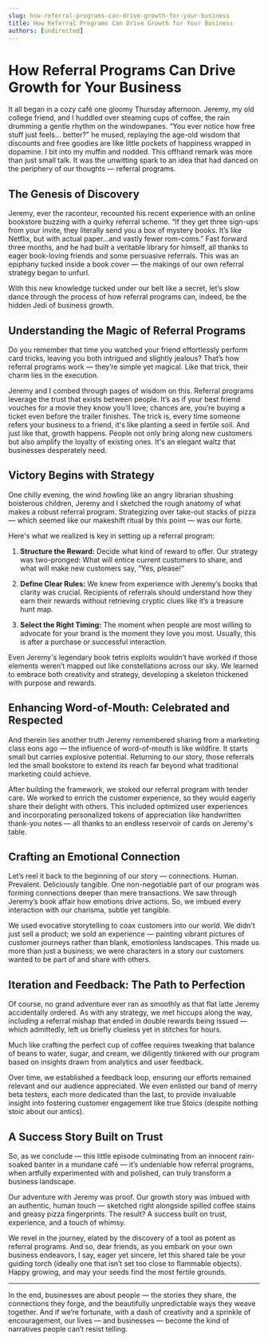 ```yaml
---
slug: how-referral-programs-can-drive-growth-for-your-business
title: How Referral Programs Can Drive Growth for Your Business
authors: [undirected]
---
```



# How Referral Programs Can Drive Growth for Your Business

It all began in a cozy café one gloomy Thursday afternoon. Jeremy, my old college friend, and I huddled over steaming cups of coffee, the rain drumming a gentle rhythm on the windowpanes. “You ever notice how free stuff just feels… better?” he mused, replaying the age-old wisdom that discounts and free goodies are like little pockets of happiness wrapped in dopamine. I bit into my muffin and nodded. This offhand remark was more than just small talk. It was the unwitting spark to an idea that had danced on the periphery of our thoughts — referral programs.

## The Genesis of Discovery

Jeremy, ever the raconteur, recounted his recent experience with an online bookstore buzzing with a quirky referral scheme. “If they get three sign-ups from your invite, they literally send you a box of mystery books. It’s like Netflix, but with actual paper…and vastly fewer rom-coms.” Fast forward three months, and he had built a veritable library for himself, all thanks to eager book-loving friends and some persuasive referrals. This was an epiphany tucked inside a book cover — the makings of our own referral strategy began to unfurl.

With this new knowledge tucked under our belt like a secret, let’s slow dance through the process of how referral programs can, indeed, be the hidden Jedi of business growth.

## Understanding the Magic of Referral Programs

Do you remember that time you watched your friend effortlessly perform card tricks, leaving you both intrigued and slightly jealous? That’s how referral programs work — they’re simple yet magical. Like that trick, their charm lies in the execution.

Jeremy and I combed through pages of wisdom on this. Referral programs leverage the trust that exists between people. It’s as if your best friend vouches for a movie they know you’ll love; chances are, you’re buying a ticket even before the trailer finishes. The trick is, every time someone refers your business to a friend, it's like planting a seed in fertile soil. And just like that, growth happens. People not only bring along new customers but also amplify the loyalty of existing ones. It's an elegant waltz that businesses desperately need.

## Victory Begins with Strategy

One chilly evening, the wind howling like an angry librarian shushing boisterous children, Jeremy and I sketched the rough anatomy of what makes a robust referral program. Strategizing over take-out stacks of pizza — which seemed like our makeshift ritual by this point — was our forte.

Here's what we realized is key in setting up a referral program:

1. **Structure the Reward:** Decide what kind of reward to offer. Our strategy was two-pronged: What will entice current customers to share, and what will make new customers say, “Yes, please!”
  
2. **Define Clear Rules:** We knew from experience with Jeremy’s books that clarity was crucial. Recipients of referrals should understand how they earn their rewards without retrieving cryptic clues like it’s a treasure hunt map.

3. **Select the Right Timing:** The moment when people are most willing to advocate for your brand is the moment they love you most. Usually, this is after a purchase or successful interaction.

Even Jeremy's legendary book tetris exploits wouldn’t have worked if those elements weren’t mapped out like constellations across our sky. We learned to embrace both creativity and strategy, developing a skeleton thickened with purpose and rewards.

## Enhancing Word-of-Mouth: Celebrated and Respected

And therein lies another truth Jeremy remembered sharing from a marketing class eons ago — the influence of word-of-mouth is like wildfire. It starts small but carries explosive potential. Returning to our story, those referrals led the small bookstore to extend its reach far beyond what traditional marketing could achieve.

After building the framework, we stoked our referral program with tender care. We worked to enrich the customer experience, so they would eagerly share their delight with others. This included optimized user experiences and incorporating personalized tokens of appreciation like handwritten thank-you notes — all thanks to an endless reservoir of cards on Jeremy's table.

## Crafting an Emotional Connection

Let’s reel it back to the beginning of our story — connections. Human. Prevalent. Deliciously tangible. One non-negotiable part of our program was forming connections deeper than mere transactions. We saw through Jeremy’s book affair how emotions drive actions. So, we imbued every interaction with our charisma, subtle yet tangible.

We used evocative storytelling to coax customers into our world. We didn't just sell a product; we sold an experience — painting vibrant pictures of customer journeys rather than blank, emotionless landscapes. This made us more than just a business; we were characters in a story our customers wanted to be part of and share with others.

## Iteration and Feedback: The Path to Perfection

Of course, no grand adventure ever ran as smoothly as that flat latte Jeremy accidentally ordered. As with any strategy, we met hiccups along the way, including a referral mishap that ended in double rewards being issued — which admittedly, left us briefly clueless yet in stitches for hours.

Much like crafting the perfect cup of coffee requires tweaking that balance of beans to water, sugar, and cream, we diligently tinkered with our program based on insights drawn from analytics and user feedback.

Over time, we established a feedback loop, ensuring our efforts remained relevant and our audience appreciated. We even enlisted our band of merry beta testers, each more dedicated than the last, to provide invaluable insight into fostering customer engagement like true Stoics (despite nothing stoic about our antics).

## A Success Story Built on Trust

So, as we conclude — this little episode culminating from an innocent rain-soaked banter in a mundane café — it’s undeniable how referral programs, when artfully experimented with and polished, can truly transform a business landscape.

Our adventure with Jeremy was proof. Our growth story was imbued with an authentic, human touch — sketched right alongside spilled coffee stains and greasy pizza fingerprints. The result? A success built on trust, experience, and a touch of whimsy.

We revel in the journey, elated by the discovery of a tool as potent as referral programs. And so, dear friends, as you embark on your own business endeavors, I say, eager yet sincere, let this shared tale be your guiding torch (ideally one that isn’t set too close to flammable objects). Happy growing, and may your seeds find the most fertile grounds.

---

In the end, businesses are about people — the stories they share, the connections they forge, and the beautifully unpredictable ways they weave together. And if we’re fortunate, with a dash of creativity and a sprinkle of encouragement, our lives — and businesses — become the kind of narratives people can’t resist telling.